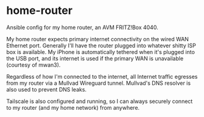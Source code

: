 # home-router

Ansible config for my home router, an AVM FRITZ!Box 4040.

My home router expects primary internet connectivity on the wired WAN Ethernet port. Generally I'll have the router plugged into whatever shitty ISP box is available. My iPhone is automatically tethered when it's plugged into the USB port, and its internet is used if the primary WAN is unavailable (courtesy of mwan3).

Regardless of how I'm connected to the internet, all Internet traffic egresses from my router via a Mullvad Wireguard tunnel. Mullvad's DNS resolver is also used to prevent DNS leaks.

Tailscale is also configured and running, so I can always securely connect to my router (and my home network) from anywhere.
